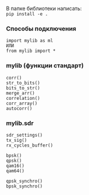 В папке библиотеки написать:    
`pip install -e .`


### Способы подключения 
```
import mylib as ml
ИЛИ
from mylib import *
```


### mylib (функции стандарт)
```
corr()
str_to_bits()
bits_to_str()
merge_arr()
correlation()
corr_array()
autocorr()
```


### mylib.sdr
```
sdr_settings()
tx_sig()
rx_cycles_buffer()

bpsk()
qpsk()
qam16()
qam64()

qpsk_synchro()
bpsk_synchro()
```
